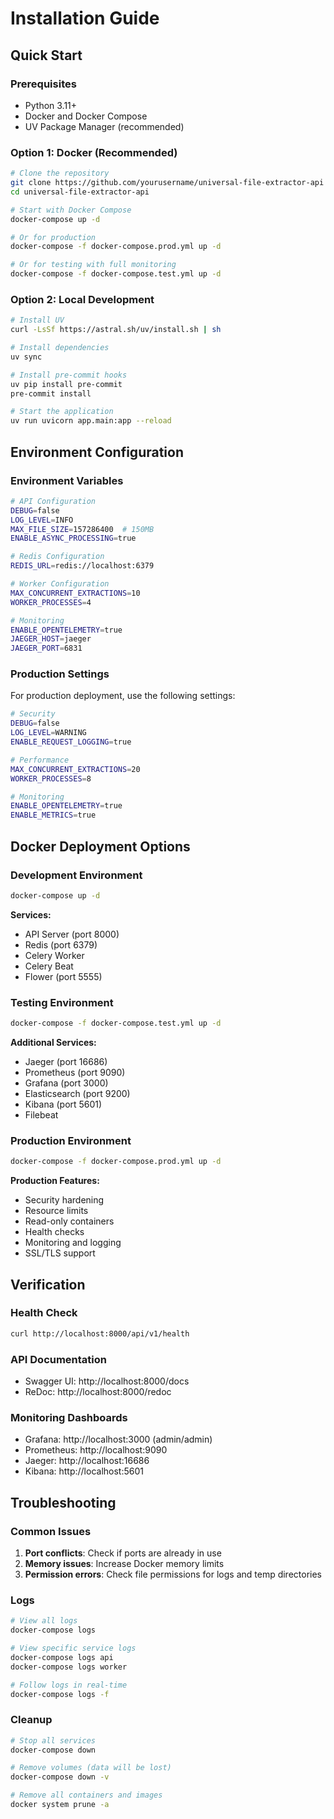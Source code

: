 # Installation Guide

## Quick Start

### Prerequisites

- Python 3.11+
- Docker and Docker Compose
- UV Package Manager (recommended)

### Option 1: Docker (Recommended)

```bash
# Clone the repository
git clone https://github.com/yourusername/universal-file-extractor-api
cd universal-file-extractor-api

# Start with Docker Compose
docker-compose up -d

# Or for production
docker-compose -f docker-compose.prod.yml up -d

# Or for testing with full monitoring
docker-compose -f docker-compose.test.yml up -d
```

### Option 2: Local Development

```bash
# Install UV
curl -LsSf https://astral.sh/uv/install.sh | sh

# Install dependencies
uv sync

# Install pre-commit hooks
uv pip install pre-commit
pre-commit install

# Start the application
uv run uvicorn app.main:app --reload
```

## Environment Configuration

### Environment Variables

```bash
# API Configuration
DEBUG=false
LOG_LEVEL=INFO
MAX_FILE_SIZE=157286400  # 150MB
ENABLE_ASYNC_PROCESSING=true

# Redis Configuration
REDIS_URL=redis://localhost:6379

# Worker Configuration
MAX_CONCURRENT_EXTRACTIONS=10
WORKER_PROCESSES=4

# Monitoring
ENABLE_OPENTELEMETRY=true
JAEGER_HOST=jaeger
JAEGER_PORT=6831
```

### Production Settings

For production deployment, use the following settings:

```bash
# Security
DEBUG=false
LOG_LEVEL=WARNING
ENABLE_REQUEST_LOGGING=true

# Performance
MAX_CONCURRENT_EXTRACTIONS=20
WORKER_PROCESSES=8

# Monitoring
ENABLE_OPENTELEMETRY=true
ENABLE_METRICS=true
```

## Docker Deployment Options

### Development Environment

```bash
docker-compose up -d
```

**Services:**
- API Server (port 8000)
- Redis (port 6379)
- Celery Worker
- Celery Beat
- Flower (port 5555)

### Testing Environment

```bash
docker-compose -f docker-compose.test.yml up -d
```

**Additional Services:**
- Jaeger (port 16686)
- Prometheus (port 9090)
- Grafana (port 3000)
- Elasticsearch (port 9200)
- Kibana (port 5601)
- Filebeat

### Production Environment

```bash
docker-compose -f docker-compose.prod.yml up -d
```

**Production Features:**
- Security hardening
- Resource limits
- Read-only containers
- Health checks
- Monitoring and logging
- SSL/TLS support

## Verification

### Health Check

```bash
curl http://localhost:8000/api/v1/health
```

### API Documentation

- Swagger UI: http://localhost:8000/docs
- ReDoc: http://localhost:8000/redoc

### Monitoring Dashboards

- Grafana: http://localhost:3000 (admin/admin)
- Prometheus: http://localhost:9090
- Jaeger: http://localhost:16686
- Kibana: http://localhost:5601

## Troubleshooting

### Common Issues

1. **Port conflicts**: Check if ports are already in use
2. **Memory issues**: Increase Docker memory limits
3. **Permission errors**: Check file permissions for logs and temp directories

### Logs

```bash
# View all logs
docker-compose logs

# View specific service logs
docker-compose logs api
docker-compose logs worker

# Follow logs in real-time
docker-compose logs -f
```

### Cleanup

```bash
# Stop all services
docker-compose down

# Remove volumes (data will be lost)
docker-compose down -v

# Remove all containers and images
docker system prune -a
```
